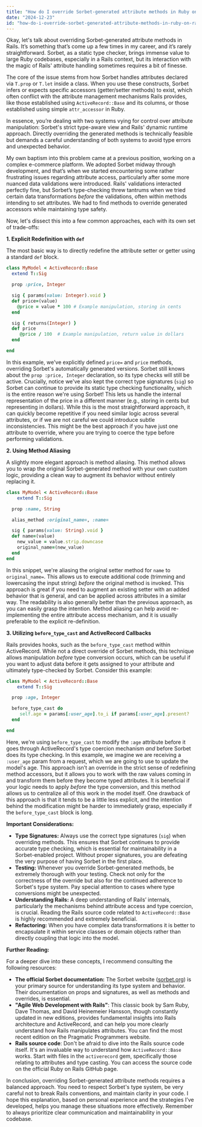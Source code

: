 ```yaml
---
title: "How do I override Sorbet-generated attribute methods in Ruby on Rails?"
date: "2024-12-23"
id: "how-do-i-override-sorbet-generated-attribute-methods-in-ruby-on-rails"
---
```


Okay, let's talk about overriding Sorbet-generated attribute methods in Rails. It’s something that’s come up a few times in my career, and it’s rarely straightforward. Sorbet, as a static type checker, brings immense value to large Ruby codebases, especially in a Rails context, but its interaction with the magic of Rails' attribute handling sometimes requires a bit of finesse.

The core of the issue stems from how Sorbet handles attributes declared via `T.prop` or `T.let` inside a class. When you use these constructs, Sorbet infers or expects specific accessors (getter/setter methods) to exist, which often conflict with the attribute management mechanisms Rails provides, like those established using `ActiveRecord::Base` and its columns, or those established using simple `attr_accessor` in Ruby.

In essence, you’re dealing with two systems vying for control over attribute manipulation: Sorbet's strict type-aware view and Rails' dynamic runtime approach. Directly overriding the generated methods is technically feasible but demands a careful understanding of both systems to avoid type errors and unexpected behavior.

My own baptism into this problem came at a previous position, working on a complex e-commerce platform. We adopted Sorbet midway through development, and that’s when we started encountering some rather frustrating issues regarding attribute access, particularly after some more nuanced data validations were introduced. Rails' validations interacted perfectly fine, but Sorbet’s type-checking threw tantrums when we tried certain data transformations *before* the validations, often within methods intending to set attributes. We had to find methods to override generated accessors while maintaining type safety.

Now, let's dissect this into a few common approaches, each with its own set of trade-offs:

**1. Explicit Redefinition with `def`**

The most basic way is to directly redefine the attribute setter or getter using a standard `def` block.

```ruby
class MyModel < ActiveRecord::Base
  extend T::Sig

  prop :price, Integer

  sig { params(value: Integer).void }
  def price=(value)
    @price = value * 100 # Example manipulation, storing in cents
  end

  sig { returns(Integer) }
  def price
     @price / 100  # Example manipulation, return value in dollars
  end

end
```

In this example, we've explicitly defined `price=` and `price` methods, overriding Sorbet's automatically generated versions. Sorbet still knows about the `prop :price, Integer` declaration, so its type checks will still be active. Crucially, notice we've also kept the correct type signatures (`sig`) so Sorbet can continue to provide its static type checking functionality, which is the entire reason we're using Sorbet! This lets us handle the internal representation of the price in a different manner (e.g., storing in cents but representing in dollars). While this is the most straightforward approach, it can quickly become repetitive if you need similar logic across several attributes, or if we are not careful we could introduce subtle inconsistencies. This might be the best approach if you have just one attribute to override, where you are trying to coerce the type before performing validations.

**2. Using Method Aliasing**

A slightly more elegant approach is method aliasing. This method allows you to wrap the original Sorbet-generated method with your own custom logic, providing a clean way to augment its behavior without entirely replacing it.

```ruby
class MyModel < ActiveRecord::Base
    extend T::Sig

  prop :name, String

  alias_method :original_name=, :name=

  sig { params(value: String).void }
  def name=(value)
    new_value = value.strip.downcase
    original_name=(new_value)
  end
end
```

In this snippet, we're aliasing the original setter method for `name` to `original_name=`. This allows us to execute additional code (trimming and lowercasing the input string) *before* the original method is invoked. This approach is great if you need to augment an existing setter with an added behavior that is general, and can be applied across attributes in a similar way. The readability is also generally better than the previous approach, as you can easily grasp the intention. Method aliasing can help avoid re-implementing the entire attribute access mechanism, and it is usually preferable to the explicit re-definition.

**3. Utilizing `before_type_cast` and ActiveRecord Callbacks**

Rails provides hooks, such as the `before_type_cast` method within ActiveRecord. While not a direct override of Sorbet methods, this technique allows manipulation *before* type conversion occurs, which can be useful if you want to adjust data before it gets assigned to your attribute and ultimately type-checked by Sorbet. Consider this example:

```ruby
class MyModel < ActiveRecord::Base
    extend T::Sig

  prop :age, Integer

  before_type_cast do
     self.age = params[:user_age].to_i if params[:user_age].present?
  end

end
```

Here, we're using `before_type_cast` to modify the `:age` attribute before it goes through ActiveRecord's type coercion mechanism *and* before Sorbet does its type checking. In this example, we imagine we are receiving a `:user_age` param from a request, which we are going to use to update the model's age. This approach isn’t an override in the strict sense of redefining method accessors, but it allows you to work with the raw values coming in and transform them before they become typed attributes. It is beneficial if your logic needs to apply *before* the type conversion, and this method allows us to centralize all of this work in the model itself. One drawback of this approach is that it tends to be a little less explicit, and the intention behind the modification might be harder to immediately grasp, especially if the `before_type_cast` block is long.

**Important Considerations:**

*   **Type Signatures:** Always use the correct type signatures (`sig`) when overriding methods. This ensures that Sorbet continues to provide accurate type checking, which is essential for maintainability in a Sorbet-enabled project. Without proper signatures, you are defeating the very purpose of having Sorbet in the first place.
*   **Testing:** Whenever you override Sorbet-generated methods, be extremely thorough with your testing. Check not only for the correctness of the override but also for the continued adherence to Sorbet's type system. Pay special attention to cases where type conversions might be unexpected.
*   **Understanding Rails:** A deep understanding of Rails’ internals, particularly the mechanisms behind attribute access and type coercion, is crucial. Reading the Rails source code related to `ActiveRecord::Base` is highly recommended and extremely beneficial.
*   **Refactoring:** When you have complex data transformations it is better to encapsulate it within service classes or domain objects rather than directly coupling that logic into the model.

**Further Reading:**

For a deeper dive into these concepts, I recommend consulting the following resources:

*   **The official Sorbet documentation:** The Sorbet website ([sorbet.org](http://sorbet.org)) is your primary source for understanding its type system and behavior. Their documentation on props and signatures, as well as methods and overrides, is essential.
*   **"Agile Web Development with Rails"**: This classic book by Sam Ruby, Dave Thomas, and David Heinemeier Hansson, though constantly updated in new editions, provides fundamental insights into Rails architecture and ActiveRecord, and can help you more clearly understand how Rails manipulates attributes. You can find the most recent edition on the Pragmatic Programmers website.
*   **Rails source code**: Don't be afraid to dive into the Rails source code itself. It's an invaluable way to understand how `ActiveRecord::Base` works. Start with files in the `activerecord` gem, specifically those relating to attributes and type casting. You can access the source code on the official Ruby on Rails GitHub page.

In conclusion, overriding Sorbet-generated attribute methods requires a balanced approach. You need to respect Sorbet's type system, be very careful not to break Rails conventions, and maintain clarity in your code. I hope this explanation, based on personal experience and the strategies I’ve developed, helps you manage these situations more effectively. Remember to always prioritize clear communication and maintainability in your codebase.
